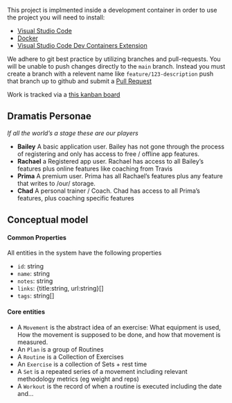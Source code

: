 This project is implmented inside a development container in order to use the project you will need to install:
* [Visual Studio Code](https://code.visualstudio.com/download)
* [Docker](https://docs.docker.com/engine/install/)
* [Visual Studio Code Dev Containers Extension](https://code.visualstudio.com/docs/devcontainers/containers)

We adhere to git best practice by utilizing branches and pull-requests. You will be unable to push changes directly to the `main` branch. Instead you must create a branch with a relevent name like `feature/123-description` push that branch up to github and submit a [Pull Request](https://docs.github.com/en/pull-requests/collaborating-with-pull-requests/proposing-changes-to-your-work-with-pull-requests/creating-a-pull-request)


Work is tracked via a [this kanban board](https://github.com/users/jeff-cannapress/projects/2/views/1)

## Dramatis Personae
_If all the world’s a stage these are our players_
* **Bailey** A basic application user. Bailey has not gone through the process of registering and only has access to free / offline app features.
* **Rachael** a Registered app user. Rachael has access to all Bailey’s features plus online features like coaching from Travis
* **Prima** A premium user. Prima has all Rachael’s features plus any feature that writes to /our/ storage.
* **Chad** A personal trainer / Coach. Chad has access to all Prima’s features, plus coaching specific features

## Conceptual model
#### Common Properties
All entities in the system have the following properties
* `id`: string
* `name`: string
* `notes`: string
* `links`: {title:string, url:string}[]
* `tags`: string[]

#### Core entities
* A `Movement` is the abstract idea of an exercise: What equipment is used, How the movement is supposed to be done,  and how that movement is measured.
* An `Plan` is a group of Routines
* A `Routine` is a Collection of Exercises 
* An `Exercise` is a collection of Sets + rest time
* A `Set` is a repeated series of a movement including relevant methodology metrics (eg weight and reps)
* A `Workout` is the record of when a routine is executed including the date and...

